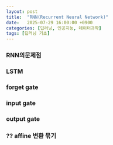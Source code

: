 ```yaml
---
layout: post
title:  "RNN(Recurrent Neural Network)"
date:   2025-07-29 16:00:00 +0900
categories: [딥러닝, 인공지능, 데이터과학]
tags: [딥러닝 기초]
---
```


### RNN의문제점
### LSTM
### forget gate
### input gate
### output gate


### ?? affine 변환 묶기